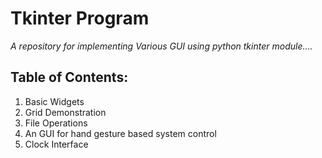 # Tkinter Program

_A repository for implementing Various GUI using python tkinter module...._

## Table of Contents:
1. Basic Widgets
2. Grid Demonstration
3. File Operations 
4. An GUI for hand gesture based system control
5. Clock Interface
